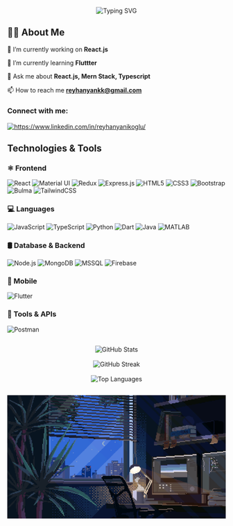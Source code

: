 <p align="center">
  <img src="https://readme-typing-svg.demolab.com?font=Fira+Code&size=31&pause=500&color=DA70D6&center=true&vCenter=true&width=500&height=60&lines=Hello+I'm+Reyhan;Frontend+Developer;" alt="Typing SVG" />
</p>

## 👩‍💻 About Me

🔭 I’m currently working on **React.js**

🌱 I’m currently learning **Fluttter**

💬 Ask me about **React.js, Mern Stack, Typescript**

📫 How to reach me **reyhanyankk@gmail.com**

<h3 align="left">Connect with me:</h3>
<p align="left">
<a href="https://linkedin.com/in/https://www.linkedin.com/in/reyhanyanikoglu/" target="blank"><img align="center" src="https://raw.githubusercontent.com/rahuldkjain/github-profile-readme-generator/master/src/images/icons/Social/linked-in-alt.svg" alt="https://www.linkedin.com/in/reyhanyanikoglu/" height="30" width="40" /></a>


## Technologies & Tools

### ⚛️ Frontend
![React](https://img.shields.io/badge/-React-61DAFB?style=for-the-badge&logo=react&logoColor=000)
![Material UI](https://img.shields.io/badge/-Material%20UI-007FFF?style=for-the-badge&logo=mui&logoColor=white)
![Redux](https://img.shields.io/badge/-Redux-764ABC?style=for-the-badge&logo=redux&logoColor=white)
![Express.js](https://img.shields.io/badge/-Express.js-000000?style=for-the-badge&logo=express&logoColor=white)
![HTML5](https://img.shields.io/badge/-HTML5-E34F26?style=for-the-badge&logo=html5&logoColor=white)
![CSS3](https://img.shields.io/badge/-CSS3-1572B6?style=for-the-badge&logo=css3&logoColor=white)
![Bootstrap](https://img.shields.io/badge/-Bootstrap-563D7C?style=for-the-badge&logo=bootstrap&logoColor=white)
![Bulma](https://img.shields.io/badge/-Bulma-00D1B2?style=for-the-badge&logo=bulma&logoColor=white)
![TailwindCSS](https://img.shields.io/badge/-TailwindCSS-38B2AC?style=for-the-badge&logo=tailwind-css&logoColor=white)


### 💻 Languages
![JavaScript](https://img.shields.io/badge/-JavaScript-F7DF1E?style=for-the-badge&logo=javascript&logoColor=000)
![TypeScript](https://img.shields.io/badge/-TypeScript-3178C6?style=for-the-badge&logo=typescript&logoColor=white)
![Python](https://img.shields.io/badge/-Python-333333?style=for-the-badge&logo=python&logoColor=white)
![Dart](https://img.shields.io/badge/-Dart-0175C2?style=for-the-badge&logo=dart&logoColor=white)
![Java](https://img.shields.io/badge/-Java-007396?style=for-the-badge&logo=java&logoColor=white)
![MATLAB](https://img.shields.io/badge/-MATLAB-0076A8?style=for-the-badge&logo=mathworks&logoColor=white)

### 🛢️ Database & Backend
![Node.js](https://img.shields.io/badge/-Node.js-339933?style=for-the-badge&logo=nodedotjs&logoColor=white)
![MongoDB](https://img.shields.io/badge/-MongoDB-47A248?style=for-the-badge&logo=mongodb&logoColor=white)
![MSSQL](https://img.shields.io/badge/-SQL%20Server-CC2927?style=for-the-badge&logo=microsoft-sql-server&logoColor=white)
![Firebase](https://img.shields.io/badge/-Firebase-FFCA28?style=for-the-badge&logo=firebase&logoColor=000)

### 📱 Mobile
![Flutter](https://img.shields.io/badge/-Flutter-02569B?style=for-the-badge&logo=flutter)

### 🧰 Tools & APIs
![Postman](https://img.shields.io/badge/-Postman-FF6C37?style=for-the-badge&logo=postman&logoColor=white)

##

<div align="center">

  <img src="https://github-readme-stats.vercel.app/api?username=reyhanyanikoglu&theme=algolia&hide_border=false&include_all_commits=true&count_private=true" alt="GitHub Stats" />
  <br/><br/>

  <img src="https://github-readme-streak-stats.herokuapp.com/?user=reyhanyanikoglu&theme=algolia&hide_border=false" alt="GitHub Streak" />
  <br/><br/>

  <img src="https://github-readme-stats.vercel.app/api/top-langs/?username=reyhanyanikoglu&theme=algolia&hide_border=false&layout=compact" alt="Top Languages" />
  <br/>

</div>

##

<img src="https://github.com/reyhanyanikoglu/assets/blob/main/7he%20R4.gif" alt="Reyhan's GIF" width="1000"/>

